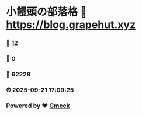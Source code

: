 # 小饅頭の部落格 :link: https://blog.grapehut.xyz 
### :page_facing_up: [12](https://blog.grapehut.xyz/tag.html) 
### :speech_balloon: 0 
### :hibiscus: 62228 
### :alarm_clock: 2025-09-21 17:09:25 
### Powered by :heart: [Gmeek](https://github.com/Meekdai/Gmeek)
